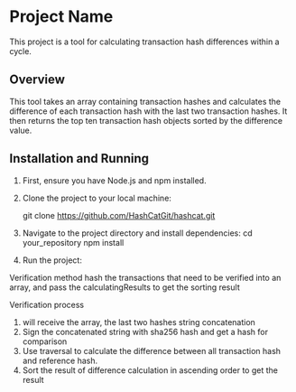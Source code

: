 # Project Name

This project is a tool for calculating transaction hash differences within a cycle.

## Overview

This tool takes an array containing transaction hashes and calculates the difference of each transaction hash with the last two transaction hashes. It then returns the top ten transaction hash objects sorted by the difference value.

## Installation and Running

1. First, ensure you have Node.js and npm installed.

2. Clone the project to your local machine:

    git clone https://github.com/HashCatGit/hashcat.git

3.  Navigate to the project directory and install dependencies:
cd your_repository
npm install

4. Run the project:

Verification method
hash the transactions that need to be verified into an array, and pass the calculatingResults to get the sorting result

Verification process
1. will receive the array, the last two hashes string concatenation
2. Sign the concatenated string with sha256 hash and get a hash for comparison
3. Use traversal to calculate the difference between all transaction hash and reference hash.
4. Sort the result of difference calculation in ascending order to get the result